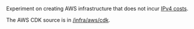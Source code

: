 
Experiment on creating AWS infrastructure that does not incur 
[IPv4 costs](https://aws.amazon.com/blogs/aws/new-aws-public-ipv4-address-charge-public-ip-insights/).

The AWS CDK source is in [/infra/aws/cdk](/infra/aws/cdk).